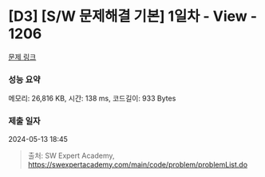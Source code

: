 # [D3] [S/W 문제해결 기본] 1일차 - View - 1206 

[문제 링크](https://swexpertacademy.com/main/code/problem/problemDetail.do?contestProbId=AV134DPqAA8CFAYh) 

### 성능 요약

메모리: 26,816 KB, 시간: 138 ms, 코드길이: 933 Bytes

### 제출 일자

2024-05-13 18:45



> 출처: SW Expert Academy, https://swexpertacademy.com/main/code/problem/problemList.do